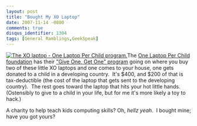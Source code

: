 ```yaml
---
layout: post
title: "Bought My XO Laptop"
date: 2007-11-14 -0800
comments: true
disqus_identifier: 1304
tags: [General Ramblings,GeekSpeak]
---
```

[![The XO laptop - One Laptop Per Child
program.](https://hyqi8g.dm2302.livefilestore.com/y2puULua-ySfbyc3Ny_j6zFLqcALHIif7exR6OA_OmMes6MvxqdJbLZlA0nH-nNBZM0pSmZAtJ4hKXdMWG9SxjfvZ7uuGPQomL-5Rs-b1-8DIk/20071114olpc.jpg?psid=1)](http://www.laptopgiving.org)The
[One Laptop Per Child foundation](http://www.laptop.org/) has their
["Give One, Get One"
program](http://www.laptopgiving.org/en/give-one-get-one.php) going on
where you buy two of these little XO laptops and one comes to your
house, one gets donated to a child in a developing country.  It's \$400,
and \$200 of that is tax-deductible (the cost of the laptop that gets
sent to the developing country).  The rest goes toward the laptop that
hits your hot little hands.  (Ostensibly to give to a child in your
life, but for me it's more likely a toy to hack.)

A charity to help teach kids computing skills? Oh, *hellz yeah*.  I
bought mine; have you got yours?

 


